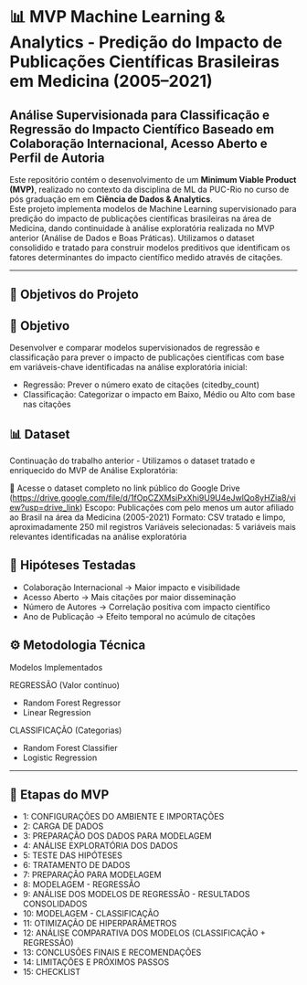 # 📊 MVP Machine Learning & Analytics - Predição do Impacto de Publicações Científicas Brasileiras em Medicina (2005–2021)

## Análise Supervisionada para Classificação e Regressão do Impacto Científico Baseado em Colaboração Internacional, Acesso Aberto e Perfil de Autoria

Este repositório contém o desenvolvimento de um **Minimum Viable Product (MVP)**, realizado no contexto da disciplina de ML da PUC-Rio no curso de pós graduação em em **Ciência de Dados & Analytics**.  
Este projeto implementa modelos de Machine Learning supervisionado para predição do impacto de publicações científicas brasileiras na área de Medicina, dando continuidade à análise exploratória realizada no MVP anterior (Análise de Dados e Boas Práticas). Utilizamos o dataset consolidido e tratado para construir modelos preditivos que identificam os fatores determinantes do impacto científico medido através de citações.

---

## 🚀 Objetivos do Projeto

## 🎯 Objetivo
Desenvolver e comparar modelos supervisionados de regressão e classificação para prever o impacto de publicações científicas com base em variáveis-chave identificadas na análise exploratória inicial:

- Regressão: Prever o número exato de citações (citedby_count)
- Classificação: Categorizar o impacto em Baixo, Médio ou Alto com base nas citações

## 📊 Dataset
Continuação do trabalho anterior - Utilizamos o dataset tratado e enriquecido do MVP de Análise Exploratória:

🔗 Acesse o dataset completo no link público do Google Drive (https://drive.google.com/file/d/1fOpCZXMsiPxXhi9U9U4eJwlQo8yHZia8/view?usp=drive_link)
Escopo: Publicações com pelo menos um autor afiliado ao Brasil na área da Medicina (2005-2021)
Formato: CSV tratado e limpo, aproximadamente 250 mil registros
Variáveis selecionadas: 5 variáveis mais relevantes identificadas na análise exploratória

## 🧠 Hipóteses Testadas
- Colaboração Internacional → Maior impacto e visibilidade
- Acesso Aberto → Mais citações por maior disseminação
- Número de Autores → Correlação positiva com impacto científico
- Ano de Publicação → Efeito temporal no acúmulo de citações

## ⚙️ Metodologia Técnica
Modelos Implementados

REGRESSÃO (Valor contínuo)
- Random Forest Regressor
- Linear Regression
  
CLASSIFICAÇÃO (Categorias)
- Random Forest Classifier  
- Logistic Regression

---

## 📂 Etapas do MVP 

- 1: CONFIGURAÇÕES DO AMBIENTE E IMPORTAÇÕES
- 2: ⁠CARGA DE DADOS
- 3: PREPARAÇÃO DOS DADOS PARA MODELAGEM
- 4: ANÁLISE EXPLORATÓRIA DOS DADOS
- 5: TESTE DAS HIPÓTESES
- 6: TRATAMENTO DE DADOS
- 7: PREPARAÇÃO PARA MODELAGEM
- 8: MODELAGEM - REGRESSÃO
- 9: ANÁLISE DOS MODELOS DE REGRESSÃO - RESULTADOS CONSOLIDADOS
- 10: MODELAGEM - CLASSIFICAÇÃO
- 11: OTIMIZAÇÃO DE HIPERPARÂMETROS
- 12: ANÁLISE COMPARATIVA DOS MODELOS (CLASSIFICAÇÃO + REGRESSÃO)
- 13: CONCLUSÕES FINAIS E RECOMENDAÇÕES
- 14: LIMITAÇÕES E PRÓXIMOS PASSOS
- 15: CHECKLIST
  












